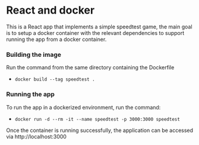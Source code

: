# React and docker 

This is a React app that implements a simple speedtest game, the main
goal is to setup a docker container with the relevant dependencies to
support running the app from a docker container.

### Building the image
Run the command from the same directory containing the Dockerfile
- `docker build --tag speedtest .`

### Running the app
To run the app in a dockerized environment, run the command:
- `docker run -d --rm -it --name speedtest -p 3000:3000 speedtest`

Once the container is running successfully, the application can be
accessed via http://localhost:3000
